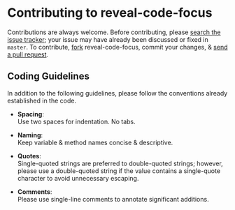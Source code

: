 # Contributing to reveal-code-focus

Contributions are always welcome. Before contributing, please [search the issue tracker](https://github.com/demoneaux/reveal-code-focus/issues);
your issue may have already been discussed or fixed in `master`. To contribute, [fork](https://help.github.com/articles/fork-a-repo/) reveal-code-focus, commit your changes, & [send a pull request](https://help.github.com/articles/using-pull-requests/).

## Coding Guidelines

In addition to the following guidelines, please follow the conventions already established in the code.

- **Spacing**:<br>
  Use two spaces for indentation. No tabs.

- **Naming**:<br>
  Keep variable & method names concise & descriptive.

- **Quotes**:<br>
  Single-quoted strings are preferred to double-quoted strings; however, please use a double-quoted string if the value contains a single-quote character to avoid unnecessary escaping.

- **Comments**:<br>
  Please use single-line comments to annotate significant additions.
